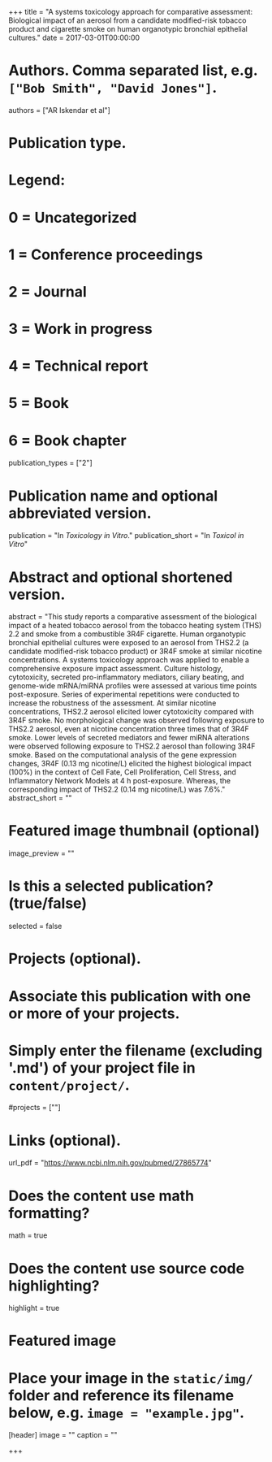 +++
title = "A systems toxicology approach for comparative assessment: Biological impact of an aerosol from a candidate modified-risk tobacco product and cigarette smoke on human organotypic bronchial epithelial cultures."
date = 2017-03-01T00:00:00

# Authors. Comma separated list, e.g. `["Bob Smith", "David Jones"]`.
authors = ["AR Iskendar et al"]

# Publication type.
# Legend:
# 0 = Uncategorized
# 1 = Conference proceedings
# 2 = Journal
# 3 = Work in progress
# 4 = Technical report
# 5 = Book
# 6 = Book chapter
publication_types = ["2"]

# Publication name and optional abbreviated version.
publication = "In *Toxicology in Vitro*."
publication_short = "In *Toxicol in Vitro*"

# Abstract and optional shortened version.
abstract = "This study reports a comparative assessment of the biological impact of a heated tobacco aerosol from the tobacco heating system (THS) 2.2 and smoke from a combustible 3R4F cigarette. Human organotypic bronchial epithelial cultures were exposed to an aerosol from THS2.2 (a candidate modified-risk tobacco product) or 3R4F smoke at similar nicotine concentrations. A systems toxicology approach was applied to enable a comprehensive exposure impact assessment. Culture histology, cytotoxicity, secreted pro-inflammatory mediators, ciliary beating, and genome-wide mRNA/miRNA profiles were assessed at various time points post-exposure. Series of experimental repetitions were conducted to increase the robustness of the assessment. At similar nicotine concentrations, THS2.2 aerosol elicited lower cytotoxicity compared with 3R4F smoke. No morphological change was observed following exposure to THS2.2 aerosol, even at nicotine concentration three times that of 3R4F smoke. Lower levels of secreted mediators and fewer miRNA alterations were observed following exposure to THS2.2 aerosol than following 3R4F smoke. Based on the computational analysis of the gene expression changes, 3R4F (0.13 mg nicotine/L) elicited the highest biological impact (100%) in the context of Cell Fate, Cell Proliferation, Cell Stress, and Inflammatory Network Models at 4 h post-exposure. Whereas, the corresponding impact of THS2.2 (0.14 mg nicotine/L) was 7.6%."
abstract_short = ""

# Featured image thumbnail (optional)
image_preview = ""

# Is this a selected publication? (true/false)
selected = false

# Projects (optional).
#   Associate this publication with one or more of your projects.
#   Simply enter the filename (excluding '.md') of your project file in `content/project/`.
#projects = [""]

# Links (optional).
url_pdf = "https://www.ncbi.nlm.nih.gov/pubmed/27865774"

# Does the content use math formatting?
math = true

# Does the content use source code highlighting?
highlight = true

# Featured image
# Place your image in the `static/img/` folder and reference its filename below, e.g. `image = "example.jpg"`.
[header]
image = ""
caption = ""

+++
